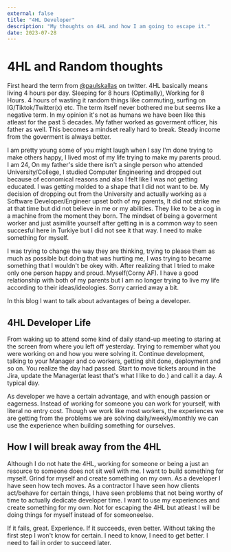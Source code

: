 ```yaml
---
external: false
title: "4HL Developer"
description: "My thoughts on 4HL and how I am going to escape it."
date: 2023-07-28
---
```


# 4HL and Random thoughts

First heard the term from [@paulskallas](https://twitter.com/PaulSkallas) on twitter. 4HL basically means living 4 hours per day. Sleeping for 8 hours (Optimally), Working for 8 Hours. 4 hours of wasting it random things like commuting, surfing on IG/Tiktok/Twitter(x) etc. The term itself never bothered me but seems like a negative term. In my opinion it's not as humans we have been like this atleast for the past 5 decades. My father worked as goverment officer, his father as well. This becomes a mindset really hard to break. Steady income from the goverment is always better.

I am pretty young some of you might laugh when I say I'm done trying to make others happy, I lived most of my life trying to make my parents proud. I am 24, On my father's side there isn't a single person who attended University/College, I studied Computer Engineering and dropped out because of economical reasons and also I felt like I was not getting educated. I was getting molded to a shape that I did not want to be. My decision of dropping out from the University and actually working as a Software Developer/Engineer upset both of my parents, It did not strike me at that time but did not believe in me or my abilities. They like to be a cog in a machine from the moment they born. The mindset of being a goverment worker and just asimilite yourself after getting in is a common way to seen succesful here in Turkiye but I did not see it that way. I need to make something for myself.

I was trying to change the way they are thinking, trying to please them as much as possible but doing that was hurting me, I was trying to became something that I wouldn't be okey with. After realizing that I tried to make only one person happy and proud. Myself(Corny AF). I have a good relationship with both of my parents but I am no longer trying to live my life according to their ideas/ideologies. Sorry carried away a bit.

In this blog I want to talk about advantages of being a developer.

## 4HL Developer Life

From waking up to attend some kind of daily stand-up meeting to staring at the screen from where you left off yesterday. Trying to remember what you were working on and how you were solving it. Continue development, talking to your Manager and co workers, getting shit done, deployment and so on. You realize the day had passed. Start to move tickets around in the Jira, update the Manager(at least that's what I like to do.) and call it a day. A typical day.

As developer we have a certain advantage, and with enough passion or eagerness. Instead of working for someone you can work for yourself, with literal no entry cost. Though we work like most workers, the experiences we are getting from the problems we are solving daily/weekly/monthly we can use the experience when building something for ourselves.

## How I will break away from the 4HL

Although I do not hate the 4HL, working for someone or being a just an resource to someone does not sit well with me. I want to build something for myself. Grind for myself and create something on my own. As a developer I have seen how tech moves. As a contractor I have seen how clients act/behave for certain things, I have seen problems that not being worthy of time to actually dedicate developer time. I want to use my experiences and create something for my own. Not for escaping the 4HL but atleast I will be doing things for myself instead of for someoneelse.

If it fails, great. Experience. If it succeeds, even better. Without taking the first step I won't know for certain. I need to know, I need to get better. I need to fail in order to succeed later.
